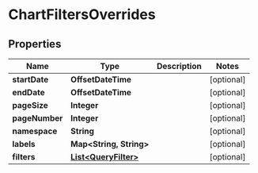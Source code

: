 

# ChartFiltersOverrides


## Properties

| Name | Type | Description | Notes |
|------------ | ------------- | ------------- | -------------|
|**startDate** | **OffsetDateTime** |  |  [optional] |
|**endDate** | **OffsetDateTime** |  |  [optional] |
|**pageSize** | **Integer** |  |  [optional] |
|**pageNumber** | **Integer** |  |  [optional] |
|**namespace** | **String** |  |  [optional] |
|**labels** | **Map&lt;String, String&gt;** |  |  [optional] |
|**filters** | [**List&lt;QueryFilter&gt;**](QueryFilter.md) |  |  [optional] |



